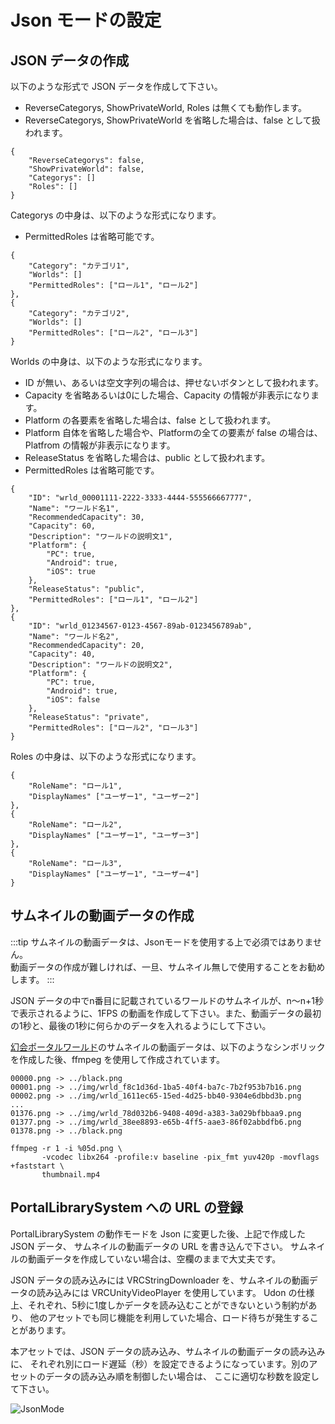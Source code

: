 # Json モードの設定

## JSON データの作成

以下のような形式で JSON データを作成して下さい。

- ReverseCategorys, ShowPrivateWorld, Roles は無くても動作します。
- ReverseCategorys, ShowPrivateWorld を省略した場合は、false として扱われます。

```
{
    "ReverseCategorys": false,
    "ShowPrivateWorld": false,
    "Categorys": []
    "Roles": []
}
```

Categorys の中身は、以下のような形式になります。

- PermittedRoles は省略可能です。

```
{
    "Category": "カテゴリ1",
    "Worlds": []
    "PermittedRoles": ["ロール1", "ロール2"]
},
{
    "Category": "カテゴリ2",
    "Worlds": []
    "PermittedRoles": ["ロール2", "ロール3"]
}
```

Worlds の中身は、以下のような形式になります。

- ID が無い、あるいは空文字列の場合は、押せないボタンとして扱われます。
- Capacity を省略あるいは0にした場合、Capacity の情報が非表示になります。
- Platform の各要素を省略した場合は、false として扱われます。
- Platform 自体を省略した場合や、Platformの全ての要素が false の場合は、Platfrom の情報が非表示になります。
- ReleaseStatus を省略した場合は、public として扱われます。
- PermittedRoles は省略可能です。

```
{
    "ID": "wrld_00001111-2222-3333-4444-555566667777",
    "Name": "ワールド名1",
    "RecommendedCapacity": 30,
    "Capacity": 60,
    "Description": "ワールドの説明文1",
    "Platform": {
        "PC": true,
        "Android": true,
        "iOS": true
    },
    "ReleaseStatus": "public",
    "PermittedRoles": ["ロール1", "ロール2"]
},
{
    "ID": "wrld_01234567-0123-4567-89ab-0123456789ab",
    "Name": "ワールド名2",
    "RecommendedCapacity": 20,
    "Capacity": 40,
    "Description": "ワールドの説明文2",
    "Platform": {
        "PC": true,
        "Android": true,
        "iOS": false
    },
    "ReleaseStatus": "private",
    "PermittedRoles": ["ロール2", "ロール3"]
}
```

Roles の中身は、以下のような形式になります。

```
{
    "RoleName": "ロール1",
    "DisplayNames" ["ユーザー1", "ユーザー2"]
},
{
    "RoleName": "ロール2",
    "DisplayNames" ["ユーザー1", "ユーザー3"]
},
{
    "RoleName": "ロール3",
    "DisplayNames" ["ユーザー1", "ユーザー4"]
}
```

## サムネイルの動画データの作成

:::tip
サムネイルの動画データは、Jsonモードを使用する上で必須ではありません。  
動画データの作成が難しければ、一旦、サムネイル無しで使用することをお勧めします。
:::

JSON データの中でn番目に記載されているワールドのサムネイルが、n～n+1秒で表示されるように、1FPS
の動画を作成して下さい。また、動画データの最初の1秒と、最後の1秒に何らかのデータを入れるようにして下さい。

[幻会ポータルワールド][1]のサムネイルの動画データは、以下のようなシンボリックを作成した後、ffmpeg
を使用して作成されています。

```
00000.png -> ../black.png
00001.png -> ../img/wrld_f8c1d36d-1ba5-40f4-ba7c-7b2f953b7b16.png
00002.png -> ../img/wrld_1611ec65-15ed-4d25-bb40-9304e6dbbd3b.png
...
01376.png -> ../img/wrld_78d032b6-9408-409d-a383-3a029bfbbaa9.png
01377.png -> ../img/wrld_38ee8893-e65b-4ff5-aae3-86f02abbdfb6.png
01378.png -> ../black.png
```

```
ffmpeg -r 1 -i %05d.png \
       -vcodec libx264 -profile:v baseline -pix_fmt yuv420p -movflags +faststart \
       thumbnail.mp4
```

[1]: https://vrchat.com/home/world/wrld_bb6b76c2-d67e-43c8-b268-3b17ff3f79a7/info

## PortalLibrarySystem への URL の登録

PortalLibrarySystem の動作モードを Json に変更した後、上記で作成した JSON データ、
サムネイルの動画データの URL を書き込んで下さい。
サムネイルの動画データを作成していない場合は、空欄のままで大丈夫です。

JSON データの読み込みには VRCStringDownloader を、サムネイルの動画データの読み込みには VRCUnityVideoPlayer
を使用しています。 Udon の仕様上、それぞれ、5秒に1度しかデータを読み込むことができないという制約があり、
他のアセットでも同じ機能を利用していた場合、ロード待ちが発生することがあります。

本アセットでは、JSON データの読み込み、サムネイルの動画データの読み込みに、
それぞれ別にロード遅延（秒）を設定できるようになっています。別のアセットのデータの読み込み順を制御したい場合は、
ここに適切な秒数を設定して下さい。

![JsonMode](/img/JsonMode.png)
